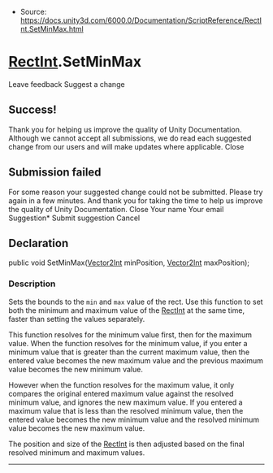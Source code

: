 * Source: https://docs.unity3d.com/6000.0/Documentation/ScriptReference/RectInt.SetMinMax.html

#  [RectInt](https://docs.unity3d.com/6000.0/Documentation/ScriptReference/RectInt.html).SetMinMax
Leave feedback
Suggest a change
## Success!
Thank you for helping us improve the quality of Unity Documentation. Although we cannot accept all submissions, we do read each suggested change from our users and will make updates where applicable.
Close
## Submission failed
For some reason your suggested change could not be submitted. Please <a>try again</a> in a few minutes. And thank you for taking the time to help us improve the quality of Unity Documentation.
Close
Your name Your email Suggestion* Submit suggestion
Cancel
## Declaration
public void SetMinMax([Vector2Int](https://docs.unity3d.com/6000.0/Documentation/ScriptReference/Vector2Int.html) minPosition, [Vector2Int](https://docs.unity3d.com/6000.0/Documentation/ScriptReference/Vector2Int.html) maxPosition); 
### Description
Sets the bounds to the `min` and `max` value of the rect.
Use this function to set both the minimum and maximum value of the [RectInt](https://docs.unity3d.com/6000.0/Documentation/ScriptReference/RectInt.html) at the same time, faster than setting the values separately.  
  
This function resolves for the minimum value first, then for the maximum value. When the function resolves for the minimum value, if you enter a minimum value that is greater than the current maximum value, then the entered value becomes the new maximum value and the previous maximum value becomes the new minimum value.  
  
However when the function resolves for the maximum value, it only compares the original entered maximum value against the resolved minimum value, and ignores the new maximum value. If you entered a maximum value that is less than the resolved minimum value, then the entered value becomes the new minimum value and the resolved minimum value becomes the new maximum value.  
  
The position and size of the [RectInt](https://docs.unity3d.com/6000.0/Documentation/ScriptReference/RectInt.html) is then adjusted based on the final resolved minimum and maximum values.
* * *
